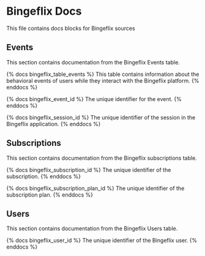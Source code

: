 # Bingeflix Docs
This file contains docs blocks for Bingeflix sources

## Events
This section contains documentation from the Bingeflix Events table.

{% docs bingeflix_table_events %}
This table contains information about the behavioral events of users while they interact with the Bingeflix platform.
{% enddocs %}

{% docs bingeflix_event_id %}
The unique identifier for the event.
{% enddocs %}

{% docs bingeflix_session_id %}
The unique identifier of the session in the Bingeflix application.
{% enddocs %}

## Subscriptions
This section contains documentation from the Bingeflix subscriptions table.

{% docs bingeflix_subscription_id %}
The unique identifier of the subscription.
{% enddocs %}

{% docs bingeflix_subscription_plan_id %}
The unique identifier of the subscription plan.
{% enddocs %}

## Users
This section contains documentation from the Bingeflix Users table.

{% docs bingeflix_user_id %}
The unique identifier of the Bingeflix user.
{% enddocs %}
